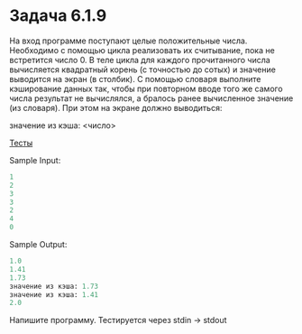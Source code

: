 # Задача 6.1.9

На вход программе поступают целые положительные числа. Необходимо с помощью цикла реализовать их считывание, пока не встретится число 0. В теле цикла для каждого прочитанного числа вычисляется квадратный корень (с точностью до сотых) и значение выводится на экран (в столбик). С помощью словаря выполните кэширование данных так, чтобы при повторном вводе того же самого числа результат не вычислялся, а бралось ранее вычисленное значение (из словаря). При этом на экране должно выводиться:

значение из кэша: <число>

[Тесты](https://github.com/selfedu-rus/test-python-base/blob/main/6/6.1.9/tests "Тесты")

Sample Input:

```python
1
2
3
3
2
4
0
```

Sample Output:

```python
1.0
1.41
1.73
значение из кэша: 1.73
значение из кэша: 1.41
2.0
```

Напишите программу. Тестируется через stdin → stdout

